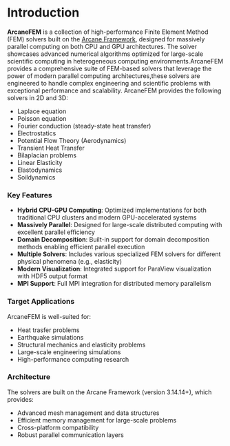 # Introduction

**ArcaneFEM** is a collection of high-performance Finite Element Method (FEM) solvers built on the [Arcane Framework](https://github.com/arcaneframework/framework), designed for massively parallel computing on both CPU and GPU architectures. The solver showcases advanced numerical algorithms optimized for large-scale scientific computing in heterogeneous computing environments.ArcaneFEM provides a comprehensive suite of FEM-based solvers that leverage the power of modern parallel computing architectures,these solvers are engineered to handle complex engineering and scientific problems with exceptional performance and scalability. ArcaneFEM provides the following solvers in 2D and 3D:
- Laplace equation
- Poisson equation
- Fourier conduction (steady-state heat transfer)
- Electrostatics
- Potential Flow Theory (Aerodynamics)
- Transient Heat Transfer
- Bilaplacian problems
- Linear Elasticity
- Elastodynamics
- Soildynamics

### Key Features

- **Hybrid CPU-GPU Computing**: Optimized implementations for both traditional CPU clusters and modern GPU-accelerated systems
- **Massively Parallel**: Designed for large-scale distributed computing with excellent parallel efficiency
- **Domain Decomposition**: Built-in support for domain decomposition methods enabling efficient parallel execution
- **Multiple Solvers**: Includes various specialized FEM solvers for different physical phenomena (e.g., elasticity)
- **Modern Visualization**: Integrated support for ParaView visualization with HDF5 output format
- **MPI Support**: Full MPI integration for distributed memory parallelism

### Target Applications

ArcaneFEM is well-suited for:
- Heat trasfer problems
- Earthquake simulations
- Structural mechanics and elasticity problems
- Large-scale engineering simulations
- High-performance computing research

### Architecture

The solvers are built on the Arcane Framework (version 3.14.14+), which provides:
- Advanced mesh management and data structures
- Efficient memory management for large-scale problems
- Cross-platform compatibility
- Robust parallel communication layers
